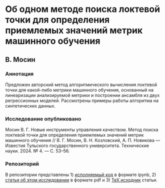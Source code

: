 # Об одном методе поиска локтевой точки для определения приемлемых значений метрик машинного обучения 

## В. Мосин

### Аннотация

Предложен авторский метод алгоритмического вычисления локтевой точки для какой-либо метрики машинного обучения, основанный на линеаризации анализируемой метрики и построении ансамбля из двух регрессионных моделей. Рассмотрены примеры работы алгоритма на синтетических данных.

### Исследование опубликовано

Мосин В. Г. Новые инструменты управления качеством. Метод поиска локтевой точки для определения приемлемых значений метрик машинного обучения // В. Г. Мосин, В. Н. Козловский, А. П. Новикова —   Известия Тульского государственного университета. Технические науки. 2024. № 4. — С. 53–56.

### Репозиторий

В репозитории представлены 1) [исполняемый код](code.ipynb) в формате ipynb, 2) [статья об этом исследовании](paper.pdf) в формате pdf и 3) [TeX исходник](paper.tex) статьи.
